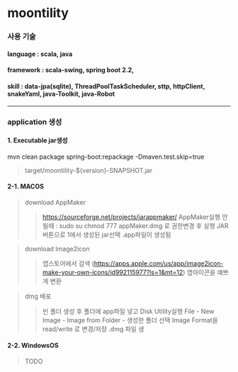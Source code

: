 # moontility

### 사용 기술
#### language : scala, java
#### framework : scala-swing, spring boot 2.2, 
#### skill : data-jpa(sqlite), ThreadPoolTaskScheduler, sttp, httpClient, snakeYaml, java-Toolkit, java-Robot

---
### application 생성 
#### 1. Executable jar생성

 mvn clean package spring-boot:repackage -Dmaven.test.skip=true
 > target/moontility-${version}-SNAPSHOT.jar


#### 2-1. MACOS
> download AppMaker
>> https://sourceforge.net/projects/jarappmaker/
>> AppMaker실행 안될때 : sudo su chmod 777 appMaker.dmg 로 권한변경 후 실행
>> JAR버튼으로 1에서 생성된 jar선택
>> .app파일이 생성됨

> download Image2icon
>> 앱스토어에서 검색 (https://apps.apple.com/us/app/image2icon-make-your-own-icons/id992115977?ls=1&mt=12)
>> 앱아이콘을 예쁘게 변환

> dmg 배포
>> 빈 폴더 생성 후 폴더에 app파일 넣고 Disk Utility실행
>> File - New Image - Image from Folder - 생성한 폴더 선택
>> Image Format을 read/write 로 변경/저장 .dmg 파일 생


#### 2-2. WindowsOS

> TODO